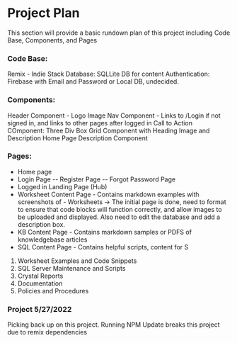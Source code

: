 # Project Plan
This section will provide a basic rundown plan of this project including Code Base, Components, and Pages


### Code Base:
Remix - Indie Stack
Database: SQLLite DB for content
Authentication: Firebase with Email and Password or Local DB, undecided. 

### Components:
Header Component - Logo Image
Nav Component - Links to /Login if not signed in, and links to other pages after logged in
Call to Action COmponent: Three Div Box Grid Component with Heading Image and Description 
Home Page Description Component

### Pages:
- Home page
- Login Page
--	Register Page
--	Forgot Password Page
- Logged in Landing Page (Hub)
- Worksheet Content Page - Contains markdown examples with screenshots of - Worksheets -> The initial page is done, need to format to ensure that code blocks will function correctly, and allow images to be uploaded and displayed. Also need to edit the database and add a description box. 
- KB Content Page - Contains markdown samples or PDFS of knowledgebase articles
- SQL Content Page - Contains helpful scripts, content for S

1. Worksheet Examples and Code Snippets
2. SQL Server Maintenance and Scripts
3. Crystal Reports
4. Documentation
5. Policies and Procedures 

### Project 5/27/2022
Picking back up on this project. 
Running NPM Update breaks this project due to remix dependencies 
